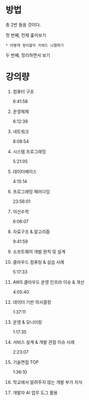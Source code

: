 # 방법

총 2번 들을 것이다.

첫 번째, 전체 훑어보기

    * 어떻게 정리할지 키워드 나열하기

두 번쨰, 정리하면서 보기

# 강의량

1. 컴퓨터 구조

    6:41:58

2. 운영체제

    6:12:39

3. 네트워크
    
    8:08:54

4. 시스템 프로그래밍 

    5:21:05

5. 데이터베이스 

    4:15:14

6. 프로그래밍 패러다임 

    23:56:01

7. 이산수학 

    6:06:07

8. 자료구조 & 알고리즘 

    9:41:59

9. 소프트웨어 개발 원칙 및 설계

10. 클라우드 컴퓨팅 & 실습 사례 

    5:17:33

11. AWS 클라우드 운영 인프라 이슈 & 개선 

    4:05:40

12. 데이터 기반 의사결정 

    1:37:11

13. 운영 & 모니터링 

    1:17:35

14. 서비스 설계 & 개발 관점 이슈 사례 

    2:23:07

15. 기술면접 TOP 

    1:36:10

16. 학교에서 알려주지 않는 개발 부가 지식

17. 개발자 AI 업무 도그 활용